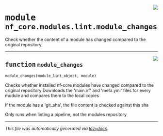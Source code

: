 <!-- markdownlint-disable -->

<a href="../../../../../../tools/nf_core/modules/lint/module_changes.py#L0"><img align="right" style="float:right;" src="https://img.shields.io/badge/-source-cccccc?style=flat-square"></a>

# <kbd>module</kbd> `nf_core.modules.lint.module_changes`

Check whether the content of a module has changed compared to the original repository

---

<a href="../../../../../../tools/nf_core/modules/lint/module_changes.py#L10"><img align="right" style="float:right;" src="https://img.shields.io/badge/-source-cccccc?style=flat-square"></a>

## <kbd>function</kbd> `module_changes`

```python
module_changes(module_lint_object, module)
```

Checks whether installed nf-core modules have changed compared to the original repository Downloads the 'main.nf' and 'meta.yml' files for every module and compares them to the local copies

If the module has a 'git_sha', the file content is checked against this sha

Only runs when linting a pipeline, not the modules repository

---

_This file was automatically generated via [lazydocs](https://github.com/ml-tooling/lazydocs)._
